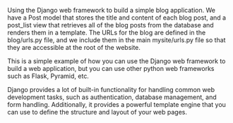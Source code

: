 Using the Django web framework to build a simple blog application. We have a Post model that stores the title and content of each blog post, and a post_list view that retrieves all of the blog posts from the database and renders them in a template. The URLs for the blog are defined in the blog/urls.py file, and we include them in the main mysite/urls.py file so that they are accessible at the root of the website.

This is a simple example of how you can use the Django web framework to build a web application, but you can use other python web frameworks such as Flask, Pyramid, etc.

Django provides a lot of built-in functionality for handling common web development tasks, such as authentication, database management, and form handling. Additionally, it provides a powerful template engine that you can use to define the structure and layout of your web pages.